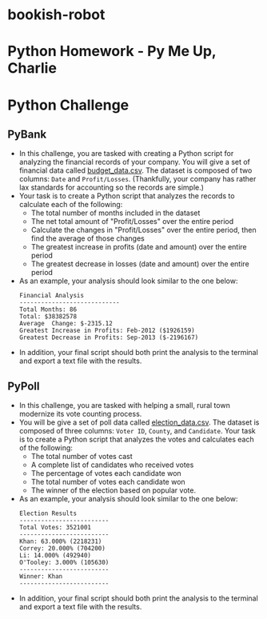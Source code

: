 # bookish-robot
# Python Homework - Py Me Up, Charlie
# Python Challenge
## PyBank
* In this challenge, you are tasked with creating a Python script for analyzing the financial records of your company. You will give a set of financial data called [budget_data.csv](PyBank/Resources/budget_data.csv). The dataset is composed of two columns: `Date` and `Profit/Losses`. (Thankfully, your company has rather lax standards for accounting so the records are simple.)
* Your task is to create a Python script that analyzes the records to calculate each of the following:
  * The total number of months included in the dataset
  * The net total amount of "Profit/Losses" over the entire period
  * Calculate the changes in "Profit/Losses" over the entire period, then find the average of those changes
  * The greatest increase in profits (date and amount) over the entire period
  * The greatest decrease in losses (date and amount) over the entire period
* As an example, your analysis should look similar to the one below:
  ```text
  Financial Analysis
  ----------------------------
  Total Months: 86
  Total: $38382578
  Average  Change: $-2315.12
  Greatest Increase in Profits: Feb-2012 ($1926159)
  Greatest Decrease in Profits: Sep-2013 ($-2196167)
  ```
* In addition, your final script should both print the analysis to the terminal and export a text file with the results.
## PyPoll
* In this challenge, you are tasked with helping a small, rural town modernize its vote counting process.
* You will be give a set of poll data called [election_data.csv](PyPoll/Resources/election_data.csv). The dataset is composed of three columns: `Voter ID`, `County`, and `Candidate`. Your task is to create a Python script that analyzes the votes and calculates each of the following:
  * The total number of votes cast
  * A complete list of candidates who received votes
  * The percentage of votes each candidate won
  * The total number of votes each candidate won
  * The winner of the election based on popular vote.
* As an example, your analysis should look similar to the one below:
  ```text
  Election Results
  -------------------------
  Total Votes: 3521001
  -------------------------
  Khan: 63.000% (2218231)
  Correy: 20.000% (704200)
  Li: 14.000% (492940)
  O'Tooley: 3.000% (105630)
  -------------------------
  Winner: Khan
  -------------------------
  ```
* In addition, your final script should both print the analysis to the terminal and export a text file with the results.

